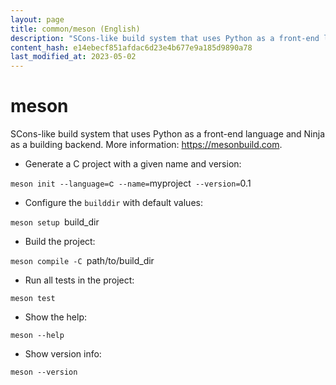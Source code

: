```yaml
---
layout: page
title: common/meson (English)
description: "SCons-like build system that uses Python as a front-end language and Ninja as a building backend."
content_hash: e14ebecf851afdac6d23e4b677e9a185d9890a78
last_modified_at: 2023-05-02
---
```

# meson

SCons-like build system that uses Python as a front-end language and Ninja as a building backend.
More information: <https://mesonbuild.com>.

- Generate a C project with a given name and version:

`meson init --language=`<span class="tldr-var badge badge-pill bg-dark-lm bg-white-dm text-white-lm text-dark-dm font-weight-bold">c</span>` --name=`<span class="tldr-var badge badge-pill bg-dark-lm bg-white-dm text-white-lm text-dark-dm font-weight-bold">myproject</span>` --version=`<span class="tldr-var badge badge-pill bg-dark-lm bg-white-dm text-white-lm text-dark-dm font-weight-bold">0.1</span>

- Configure the `builddir` with default values:

`meson setup `<span class="tldr-var badge badge-pill bg-dark-lm bg-white-dm text-white-lm text-dark-dm font-weight-bold">build_dir</span>

- Build the project:

`meson compile -C `<span class="tldr-var badge badge-pill bg-dark-lm bg-white-dm text-white-lm text-dark-dm font-weight-bold">path/to/build_dir</span>

- Run all tests in the project:

`meson test`

- Show the help:

`meson --help`

- Show version info:

`meson --version`
